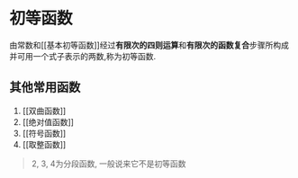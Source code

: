 # 初等函数
由常数和[[基本初等函数]]经过**有限次的四则运算**和**有限次的函数复合**步骤所构成并可用一个式子表示的两数,称为初等函数.

## 其他常用函数
1. [[双曲函数]]
2. [[绝对值函数]]
3. [[符号函数]]
4. [[取整函数]]

> 2, 3, 4为分段函数, 一般说来它不是初等函数
